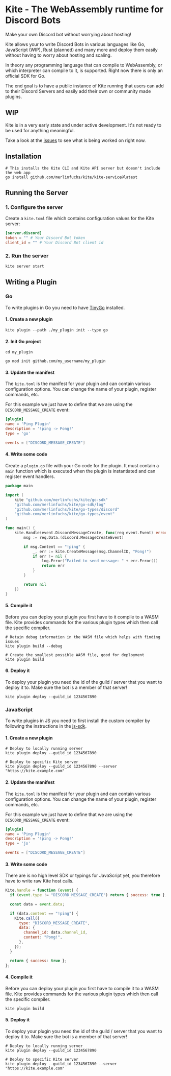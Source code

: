 # Kite - The WebAssembly runtime for Discord Bots

Make your own Discord bot without worrying about hosting!

Kite allows your to write Discord Bots in various languages like Go, JavaScript (WIP), Rust (planned) and many more and deploy them easily without having to worry about hosting and scaling.

In theory any programming language that can compile to WebAssembly, or which interpreter can compile to it, is supported. Right now there is only an official SDK for Go.

The end goal is to have a public instance of Kite running that users can add to their Discord Servers and easily add their own or community made plugins.

## WIP

Kite is in a very early state and under active development. It's not ready to be used for anything meaningful.

Take a look at the [issues](https://github.com/merlinfuchs/kite/issues) to see what is being worked on right now.

## Installation

```shell
# This installs the Kite CLI and Kite API server but doesn't include the web app
go install github.com/merlinfuchs/kite/kite-service@latest
```

## Running the Server

### 1. Configure the server

Create a `kite.toml` file which contains configuration values for the Kite server:

```toml
[server.discord]
token = "" # Your Discord Bot token
client_id = "" # Your Discord Bot client id
```

### 2. Run the server

```shell
kite server start
```

## Writing a Plugin

### Go

To write plugins in Go you need to have [TinyGo](https://tinygo.org/getting-started/install/) installed.

#### 1. Create a new plugin

```shell
kite plugin --path ./my_plugin init --type go
```

#### 2. Init Go project

```shell
cd my_plugin

go mod init github.com/my_username/my_plugin
```

#### 3. Update the manifest

The `kite.toml` is the manifest for your plugin and can contain various configuration options. You can change the name of your plugin, register commands, etc.

For this example we just have to define that we are using the `DISCORD_MESSAGE_CREATE` event:

```toml
[plugin]
name = 'Ping Plugin'
description = '!ping -> Pong!'
type = 'go'

events = ["DISCORD_MESSAGE_CREATE"]
```

#### 4. Write some code

Create a `plugin.go` file with your Go code for the plugin. It must contain a `main` function which is executed when the plugin is instantiated and can register event handlers.

```go
package main

import (
    kite "github.com/merlinfuchs/kite/go-sdk"
    "github.com/merlinfuchs/kite/go-sdk/log"
    "github.com/merlinfuchs/kite/go-types/discord"
    "github.com/merlinfuchs/kite/go-types/event"
)

func main() {
    kite.Handle(event.DiscordMessageCreate, func(req event.Event) error {
        msg := req.Data.(discord.MessageCreateEvent)

        if msg.Content == "!ping" {
            _, err := kite.CreateMessage(msg.ChannelID, "Pong!")
            if err != nil {
                log.Error("Failed to send message: " + err.Error())
                return err
            }
        }

        return nil
    })
}
```

#### 5. Compile it

Before you can deploy your plugin you first have to it compile to a WASM file. Kite provides commands for the various plugin types which then call the specific compiler.

```shell
# Retain debug information in the WASM file which helps with finding issues
kite plugin build --debug

# Create the smallest possible WASM file, good for deployment
kite plugin build
```

#### 6. Deploy it

To deploy your plugin you need the id of the guild / server that you want to deploy it to. Make sure the bot is a member of that server!

```shell
kite plugin deploy --guild_id 1234567890
```

### JavaScript

To write plugins in JS you need to first install the custom compiler by following the instructions in the [js-sdk](js-sdk).

#### 1. Create a new plugin

```shell
# Deploy to locally running server
kite plugin deploy --guild_id 1234567890

# Deploy to specific Kite server
kite plugin deploy --guild_id 1234567890 --server "https://kite.example.com"
```

#### 2. Update the manifest

The `kite.toml` is the manifest for your plugin and can contain various configuration options. You can change the name of your plugin, register commands, etc.

For this example we just have to define that we are using the `DISCORD_MESSAGE_CREATE` event:

```toml
[plugin]
name = 'Ping Plugin'
description = '!ping -> Pong!'
type = 'js'

events = ["DISCORD_MESSAGE_CREATE"]
```

#### 3. Write some code

There are is no high level SDK or typings for JavaScript yet, you therefore have to write raw Kite host calls.

```js
Kite.handle = function (event) {
  if (event.type != "DISCORD_MESSAGE_CREATE") return { success: true };

  const data = event.data;

  if (data.content == "!ping") {
    Kite.call({
      type: "DISCORD_MESSAGE_CREATE",
      data: {
        channel_id: data.channel_id,
        content: "Pong!",
      },
    });
  }

  return { success: true };
};
```

#### 4. Compile it

Before you can deploy your plugin you first have to compile it to a WASM file. Kite provides commands for the various plugin types which then call the specific compiler.

```shell
kite plugin build
```

#### 5. Deploy it

To deploy your plugin you need the id of the guild / server that you want to deploy it to. Make sure the bot is a member of that server!

```shell
# Deploy to locally running server
kite plugin deploy --guild_id 1234567890

# Deploy to specific Kite server
kite plugin deploy --guild_id 1234567890 --server "https://kite.example.com"
```
